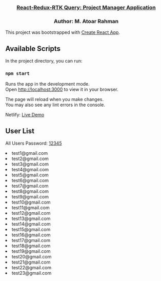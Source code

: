 <!-- PROJECT LOGO -->
<br />
 <p align="center">
    <h3 align="center "><a href="#" target="_blank" >React-Redux-RTK Query: Project Manager Application</a></h3>
    <h3 align="center ">Author: M. Atoar Rahman</h3>
</p>

<!-- TABLE OF CONTENTS -->
This project was bootstrapped with [Create React App](https://github.com/facebook/create-react-app).

## Available Scripts

In the project directory, you can run:

### `npm start`

Runs the app in the development mode.\
Open [http://localhost:3000](http://localhost:3000) to view it in your browser.

The page will reload when you make changes.\
You may also see any lint errors in the console.

<p>Netlify: <a href="https://spontaneous-mandazi-976503.netlify.app" target="_blank" >Live Demo</a></p>

## User List

<p> All Users Password: <a href="#">12345</a></p>

<lo>
    <li>test1@gmail.com</li>
    <li>test2@gmail.com</li>
    <li>test3@gmail.com</li>
    <li>test4@gmail.com</li>
    <li>test5@gmail.com</li>
    <li>test6@gmail.com</li>
    <li>test7@gmail.com</li>
    <li>test8@gmail.com</li>
    <li>test9@gmail.com</li>
    <li>test10@gmail.com</li>
    <li>test11@gmail.com</li>
    <li>test12@gmail.com</li>
    <li>test13@gmail.com</li>
    <li>test14@gmail.com</li>
    <li>test15@gmail.com</li>
    <li>test16@gmail.com</li>
    <li>test17@gmail.com</li>
    <li>test18@gmail.com</li>
    <li>test19@gmail.com</li>
    <li>test20@gmail.com</li>
    <li>test21@gmail.com</li>
    <li>test22@gmail.com</li>
    <li>test23@gmail.com</li>
</ol>